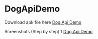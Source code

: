 # DogApiDemo

Download apk file here [Dog Api Demo](apk/dogapi.apk)

Screenshots (Step by step)
 1 [Dog Api Demo](i.png)

